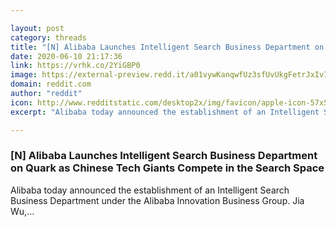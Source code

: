```yaml
---

layout: post
category: threads
title: "[N] Alibaba Launches Intelligent Search Business Department on Quark as Chinese Tech Giants Compete in the Search Space"
date: 2020-06-10 21:17:36
link: https://vrhk.co/2YiGBP0
image: https://external-preview.redd.it/a01vywKanqwfUz3sfUvUkgFetrJxIv7wbGd8AzR-ZpQ.jpg?width=1080&height=491&auto=webp&crop=1080:491,smart&s=9db28033c36725617320024498a874b3682e278f
domain: reddit.com
author: "reddit"
icon: http://www.redditstatic.com/desktop2x/img/favicon/apple-icon-57x57.png
excerpt: "Alibaba today announced the establishment of an Intelligent Search Business Department under the Alibaba Innovation Business Group. Jia Wu,..."

---
```


### [N] Alibaba Launches Intelligent Search Business Department on Quark as Chinese Tech Giants Compete in the Search Space

Alibaba today announced the establishment of an Intelligent Search Business Department under the Alibaba Innovation Business Group. Jia Wu,...